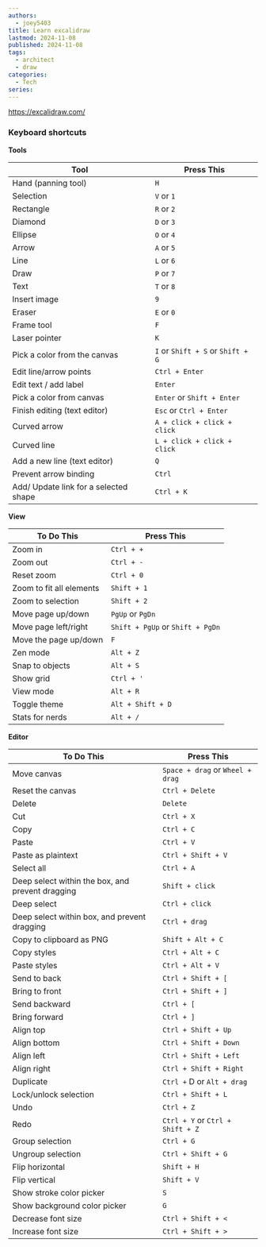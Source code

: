 ```yaml
---
authors:
  - joey5403
title: Learn excalidraw
lastmod: 2024-11-08
published: 2024-11-08
tags: 
  - architect
  - draw
categories: 
  - Tech
series:
---
```


https://excalidraw.com/

### Keyboard shortcuts


**Tools**

|Tool|Press This|
|---|---|
|Hand (panning tool)|`H`|
|Selection|`V` or `1`|
|Rectangle|`R` or `2`|
|Diamond|`D` or `3`|
|Ellipse|`O` or `4`|
|Arrow|`A` or `5`|
|Line|`L` or `6`|
|Draw|`P` or `7`|
|Text|`T` or `8`|
|Insert image|`9`|
|Eraser|`E` or `0`|
|Frame tool|`F`|
|Laser pointer|`K`|
|Pick a color from the canvas|`I` or `Shift + S` or `Shift + G`|
|Edit line/arrow points|`Ctrl + Enter`|
|Edit text / add label|`Enter`|
|Pick a color from canvas|`Enter` or `Shift + Enter`|
|Finish editing (text editor)|`Esc` or `Ctrl + Enter`|
|Curved arrow|`A + click + click + click`|
|Curved line|`L + click + click + click`|
|Add a new line (text editor)|`Q`|
|Prevent arrow binding|`Ctrl`|
|Add/ Update link for a selected shape|`Ctrl + K`|

**View**

|To Do This|Press This|
|---|---|
|Zoom in|`Ctrl + +`|
|Zoom out|`Ctrl + -`|
|Reset zoom|`Ctrl + 0`|
|Zoom to fit all elements|`Shift + 1`|
|Zoom to selection|`Shift + 2`|
|Move page up/down|`PgUp` or `PgDn`|
|Move page left/right|`Shift + PgUp` or `Shift + PgDn`|
|Move the page up/down|`F`|
|Zen mode|`Alt + Z`|
|Snap to objects|`Alt + S`|
|Show grid|`Ctrl + '`|
|View mode|`Alt + R`|
|Toggle theme|`Alt + Shift + D`|
|Stats for nerds|`Alt + /`|

**Editor**

|To Do This|Press This|
|---|---|
|Move canvas|`Space + drag` or `Wheel + drag`|
|Reset the canvas|`Ctrl + Delete`|
|Delete|`Delete`|
|Cut|`Ctrl + X`|
|Copy|`Ctrl + C`|
|Paste|`Ctrl + V`|
|Paste as plaintext|`Ctrl + Shift + V`|
|Select all|`Ctrl + A`|
|Deep select within the box, and prevent dragging|`Shift + click`|
|Deep select|`Ctrl + click`|
|Deep select within box, and prevent dragging|`Ctrl + drag`|
|Copy to clipboard as PNG|`Shift + Alt + C`|
|Copy styles|`Ctrl + Alt + C`|
|Paste styles|`Ctrl + Alt + V`|
|Send to back|`Ctrl + Shift + [`|
|Bring to front|`Ctrl + Shift + ]`|
|Send backward|`Ctrl + [`|
|Bring forward|`Ctrl + ]`|
|Align top|`Ctrl + Shift + Up`|
|Align bottom|`Ctrl + Shift + Down`|
|Align left|`Ctrl + Shift + Left`|
|Align right|`Ctrl + Shift + Right`|
|Duplicate|`Ctrl +` D or `Alt + drag`|
|Lock/unlock selection|`Ctrl + Shift + L`|
|Undo|`Ctrl + Z`|
|Redo|`Ctrl + Y` or `Ctrl + Shift + Z`|
|Group selection|`Ctrl + G`|
|Ungroup selection|`Ctrl + Shift + G`|
|Flip horizontal|`Shift + H`|
|Flip vertical|`Shift + V`|
|Show stroke color picker|`S`|
|Show background color picker|`G`|
|Decrease font size|`Ctrl + Shift + <`|
|Increase font size|`Ctrl + Shift + >`|



